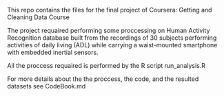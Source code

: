 This repo contains the files for the final project of Coursera: Getting and Cleaning Data Course

The project requaired performing some proccessing on Human Activity Recognition database built from the recordings of 30 subjects performing activities of daily living (ADL) while carrying a waist-mounted smartphone with embedded inertial sensors.

All the proccess requaired is performed by the R script run_analysis.R

For more details about the the proccess, the code, and the resulted datasets see CodeBook.md
